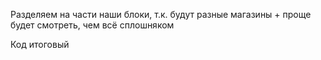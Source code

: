 Разделяем на части наши блоки, т.к. будут разные магазины + проще будет смотреть, чем всё сплошняком

Код итоговый 
```vb

```